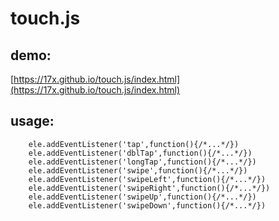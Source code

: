 # touch.js
## demo: 
[https://17x.github.io/touch.js/index.html](https://17x.github.io/touch.js/index.html)
## usage:
```
    ele.addEventListener('tap',function(){/*...*/})
    ele.addEventListener('dblTap',function(){/*...*/})
    ele.addEventListener('longTap',function(){/*...*/})
    ele.addEventListener('swipe',function(){/*...*/})
    ele.addEventListener('swipeLeft',function(){/*...*/})
    ele.addEventListener('swipeRight',function(){/*...*/})
    ele.addEventListener('swipeUp',function(){/*...*/})
    ele.addEventListener('swipeDown',function(){/*...*/})
```